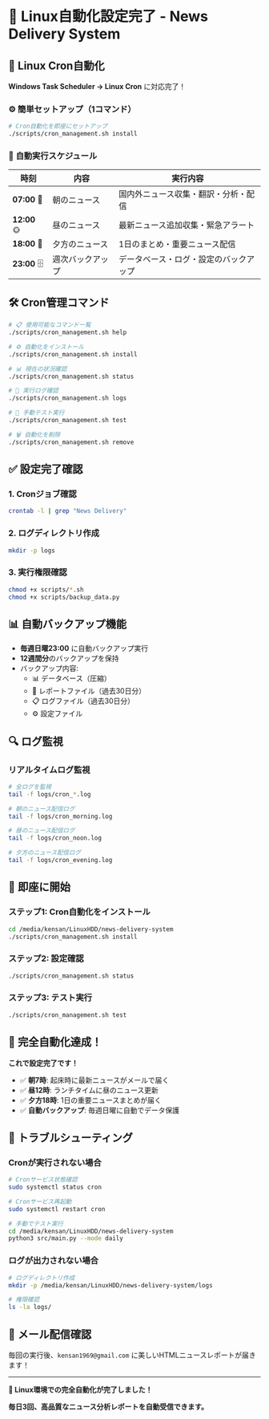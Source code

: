 # 🐧 Linux自動化設定完了 - News Delivery System

## 🎯 **Linux Cron自動化**

**Windows Task Scheduler → Linux Cron** に対応完了！

### ⚙️ **簡単セットアップ（1コマンド）**

```bash
# Cron自動化を即座にセットアップ
./scripts/cron_management.sh install
```

### 📅 **自動実行スケジュール**

| 時刻 | 内容 | 実行内容 |
|-----|-----|---------|
| **07:00** 🌅 | 朝のニュース | 国内外ニュース収集・翻訳・分析・配信 |
| **12:00** 🌞 | 昼のニュース | 最新ニュース追加収集・緊急アラート |
| **18:00** 🌆 | 夕方のニュース | 1日のまとめ・重要ニュース配信 |
| **23:00** 🗄️ | 週次バックアップ | データベース・ログ・設定のバックアップ |

## 🛠️ **Cron管理コマンド**

```bash
# 📋 使用可能なコマンド一覧
./scripts/cron_management.sh help

# ⚙️ 自動化をインストール
./scripts/cron_management.sh install

# 📊 現在の状況確認
./scripts/cron_management.sh status

# 📄 実行ログ確認
./scripts/cron_management.sh logs

# 🧪 手動テスト実行
./scripts/cron_management.sh test

# 🗑️ 自動化を削除
./scripts/cron_management.sh remove
```

## ✅ **設定完了確認**

### 1. **Cronジョブ確認**
```bash
crontab -l | grep "News Delivery"
```

### 2. **ログディレクトリ作成**
```bash
mkdir -p logs
```

### 3. **実行権限確認**
```bash
chmod +x scripts/*.sh
chmod +x scripts/backup_data.py
```

## 📊 **自動バックアップ機能**

- **毎週日曜23:00** に自動バックアップ実行
- **12週間分**のバックアップを保持
- バックアップ内容:
  - 📊 データベース（圧縮）
  - 📄 レポートファイル（過去30日分）
  - 📋 ログファイル（過去30日分）
  - ⚙️ 設定ファイル

## 🔍 **ログ監視**

### リアルタイムログ監視
```bash
# 全ログを監視
tail -f logs/cron_*.log

# 朝のニュース配信ログ
tail -f logs/cron_morning.log

# 昼のニュース配信ログ
tail -f logs/cron_noon.log

# 夕方のニュース配信ログ
tail -f logs/cron_evening.log
```

## 🚀 **即座に開始**

### **ステップ1**: Cron自動化をインストール
```bash
cd /media/kensan/LinuxHDD/news-delivery-system
./scripts/cron_management.sh install
```

### **ステップ2**: 設定確認
```bash
./scripts/cron_management.sh status
```

### **ステップ3**: テスト実行
```bash
./scripts/cron_management.sh test
```

## 🎊 **完全自動化達成！**

**これで設定完了です！**

- ✅ **朝7時**: 起床時に最新ニュースがメールで届く
- ✅ **昼12時**: ランチタイムに昼のニュース更新
- ✅ **夕方18時**: 1日の重要ニュースまとめが届く
- ✅ **自動バックアップ**: 毎週日曜に自動でデータ保護

## 🔧 **トラブルシューティング**

### Cronが実行されない場合
```bash
# Cronサービス状態確認
sudo systemctl status cron

# Cronサービス再起動
sudo systemctl restart cron

# 手動でテスト実行
cd /media/kensan/LinuxHDD/news-delivery-system
python3 src/main.py --mode daily
```

### ログが出力されない場合
```bash
# ログディレクトリ作成
mkdir -p /media/kensan/LinuxHDD/news-delivery-system/logs

# 権限確認
ls -la logs/
```

## 📧 **メール配信確認**

毎回の実行後、`kensan1969@gmail.com` に美しいHTMLニュースレポートが届きます！

---

**🎯 Linux環境での完全自動化が完了しました！**

**毎日3回、高品質なニュース分析レポートを自動受信できます。**